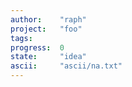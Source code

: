 ```yaml
---
author:    "raph"
project:   "foo"
tags:
progress:  0
state:     "idea"
ascii:     "ascii/na.txt"
---
```


